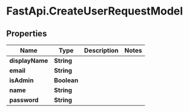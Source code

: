 # FastApi.CreateUserRequestModel

## Properties

Name | Type | Description | Notes
------------ | ------------- | ------------- | -------------
**displayName** | **String** |  | 
**email** | **String** |  | 
**isAdmin** | **Boolean** |  | 
**name** | **String** |  | 
**password** | **String** |  | 


